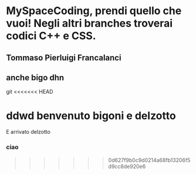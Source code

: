# MySpaceCoding, prendi quello che vuoi! Negli altri branches troverai codici C++ e CSS.
## Tommaso Pierluigi Francalanci
## anche bigo dhn
git
<<<<<<< HEAD

<!-- ### ciao  -->
ddwd
benvenuto bigoni e delzotto 
=======
E arrivato delzotto
### ciao 
>>>>>>> 0d627f9b0c9d0214a68fb13206f5d9cc8de920e6
